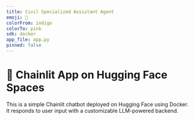 ```yaml
---
title: Civil Specialized Assistant Agent
emoji: 🚀
colorFrom: indigo
colorTo: pink
sdk: docker
app_file: app.py
pinned: false
---
```


# 🧠 Chainlit App on Hugging Face Spaces

This is a simple Chainlit chatbot deployed on Hugging Face using Docker.  
It responds to user input with a customizable LLM-powered backend.
